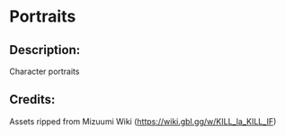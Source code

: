 # Portraits

## Description: 

Character portraits

## Credits: 

Assets ripped from Mizuumi Wiki (https://wiki.gbl.gg/w/KILL_la_KILL_IF)

